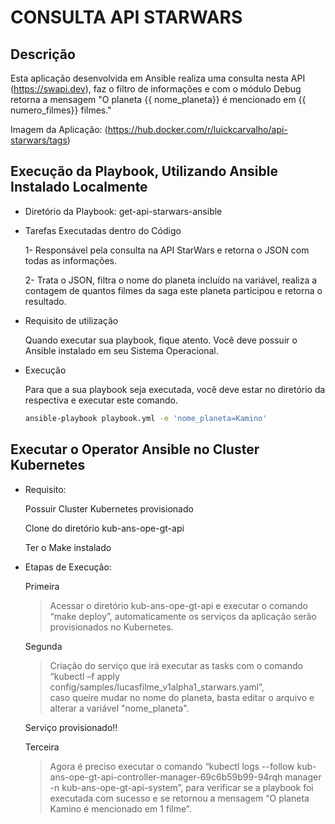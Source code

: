 # CONSULTA API STARWARS


## Descrição
Esta aplicação desenvolvida em Ansible realiza uma consulta nesta API (https://swapi.dev),
faz o filtro de informações e com o módulo Debug retorna a mensagem "O planeta {{ nome_planeta}} é mencionado em {{ numero_filmes}} filmes."

Imagem da Aplicação: (https://hub.docker.com/r/luickcarvalho/api-starwars/tags)

## Execução da Playbook, Utilizando Ansible Instalado Localmente

- Diretório da Playbook: get-api-starwars-ansible

- Tarefas Executadas dentro do Código

  1- Responsável pela consulta na API StarWars e retorna o JSON com todas as informações.

  2- Trata o JSON, filtra o nome do planeta incluído na variável, realiza a contagem de quantos filmes da saga este planeta participou e retorna o resultado.

- Requisito de utilização

  Quando executar sua playbook, fique atento. Você deve possuir o Ansible instalado em seu Sistema Operacional.

- Execução

  Para que a sua playbook seja executada, você deve estar no diretório da respectiva e executar este comando.
  ```sh
  ansible-playbook playbook.yml -e 'nome_planeta=Kamino'
  ```
## Executar o Operator Ansible no Cluster Kubernetes

- Requisito:
  
  Possuir Cluster Kubernetes provisionado
  
  Clone do diretório kub-ans-ope-gt-api
  
  Ter o Make instalado
  
- Etapas de Execução:  
  
  Primeira
  
  >Acessar o diretório kub-ans-ope-gt-api e executar o comando “make deploy”, automaticamente os serviços da aplicação serão provisionados no Kubernetes.
  
  Segunda
  
  >Criação do serviço que irá executar as tasks com o comando “kubectl –f apply config/samples/lucasfilme_v1alpha1_starwars.yaml”,  
  >caso queire mudar no nome do planeta, basta editar o arquivo e alterar a variável "nome_planeta".
  
  Serviço provisionado!! 
  
  Terceira
  
  >Agora é preciso executar o comando “kubectl logs --follow kub-ans-ope-gt-api-controller-manager-69c6b59b99-94rqh manager -n kub-ans-ope-gt-api-system”,
  >para verificar se a playbook foi executada com sucesso e se retornou a mensagem “O planeta Kamino é mencionado em 1 filme”.
